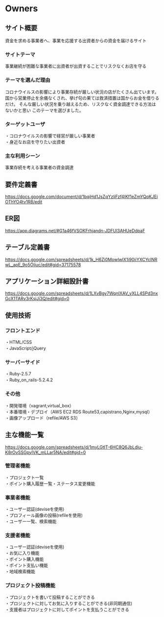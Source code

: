 # Owners

## サイト概要
資金を求める事業者へ、事業を応援する出資者からの資金を届けるサイト


### サイトテーマ
事業継続が困難な事業者に出資者が出資することでリスクなくお店を守る


### テーマを選んだ理由
コロナウイルスの影響により事業存続が厳しい状況の店がたくさん出ています。  
国から営業停止を余儀なくされ、挙げ句の果ては救済措置は国からお金を借りるだけ。
そんな厳しい状況を乗り越えるため、リスクなく資金調達できる方法はないかと思い
このテーマを選びました。


### ターゲットユーザ
・コロナウイルスの影響で経営が厳しい事業者  
・身近なお店を守りたい出資者

### 主な利用シーン
事業存続を考える事業者の資金調達



## 要件定義書
https://docs.google.com/document/d/1bqiHd1JsZqYzliFzf4IKf1eZmYQqKJEiOThYO4tv1R8/edit


## ER図
https://app.diagrams.net/#G1a46fVSOKFrhjandn-JDFUl3AHUeDdpaF


## テーブル定義書
https://docs.google.com/spreadsheets/d/1k_H6Zi0MowlwlX1i90iiYXCYclNRwL_apE_9o5OIiuc/edit#gid=37175578


## アプリケーション詳細設計書
https://docs.google.com/spreadsheets/d/1LXvBgy7WqnIXAV_yXLL4SPd3nxGcX1TARv3rKsjJi3Q/edit#gid=0



## 使用技術

### フロントエンド
・HTML/CSS  
・JavaScript/jQuery  

### サーバーサイド
・Ruby-2.5.7  
・Ruby_on_rails-5.2.4.2  

### その他
・開発環境（vagrant,virtual_box）  
・本番環境・デプロイ（AWS EC2 RDS Route53,capistrano,Nginx,mysql）  
・画像アップロード（refile/AWS S3）  

## 主な機能一覧
https://docs.google.com/spreadsheets/d/1myLGtIT-6HC8Q6JbLdiu-K8rOvSSGpyIVK_mLLar5NA/edit#gid=0

### 管理者機能
・プロジェクト一覧  
・ポイント購入履歴一覧・ステータス変更機能  

### 事業者機能
・ユーザー認証(deviseを使用)  
・プロフィール画像の投稿(refileを使用)  
・ユーザー一覧、検索機能  

### 支援者機能
・ユーザー認証(deviseを使用)  
・お気に入り機能  
・ポイント購入機能  
・ポイント支払い機能  
・地域検索機能  

### プロジェクト投稿機能
・プロジェクトを書いて投稿することができる  
・プロジェクトに対してお気に入りすることができる(非同期通信)  
・支援者はプロジェクトに対してポイントを支払うことができる  





